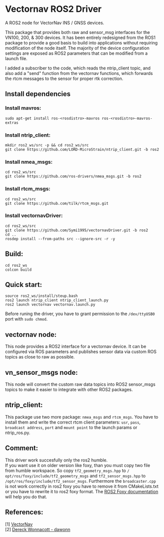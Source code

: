 # Vectornav ROS2 Driver

A ROS2 node for VectorNav INS / GNSS devices. 

This package that provides both raw and sensor_msg interfaces for the VN100, 200, & 300 devices. 
It has been entirely redesigned from the ROS1 package to provide a good basis to build into applications
without requiring modification of the node itself. The majority of the device configuration settings are 
exposed as ROS2 parameters that can be modified from a launch file. 

I added a subscriber to the code, which reads the ntrip_client topic,
and also add a "send" function from the vectornav functions,
which forwards the rtcm messages to the sensor for proper rtk correction.


## Install dependencies

### Install mavros:

```
sudo apt-get install ros-<rosdistro>-mavros ros-<rosdistro>-mavros-extras
```

### Install ntrip_client:

```
mkdir ros2_ws/src -p && cd ros2_ws/src
git clone https://github.com/LORD-MicroStrain/ntrip_client.git -b ros2
```

### Install nmea_msgs:

```
cd ros2_ws/src
git clone https://github.com/ros-drivers/nmea_msgs.git -b ros2
```

### Install rtcm_msgs:

```
cd ros2_ws/src
git clone https://github.com/tilk/rtcm_msgs.git
```

### Install vectornavDriver:

```  
cd ros2_ws/src
git clone https://github.com/Symi1995/vectornavDriver.git -b ros2
cd ..
rosdep install --from-paths src --ignore-src -r -y
```  


## Build:

```
cd ros2_ws
colcon build
```

## Quick start:

```
source ros2_ws/install/steup.bash
ros2 launch ntrip_client ntrip_client_launch.py 
ros2 launch vectornav vectornav.launch.py  
```
Before runing the driver, you have to grant permission to the `/dev/ttyUSB0` port with `sudo chmod`.


## vectornav node:

This node provides a ROS2 interface for a vectornav device. It can be configured
via ROS parameters and publishes sensor data via custom ROS topics as close to raw as possible.


## vn_sensor_msgs node:

This node will convert the custom raw data topics into ROS2 sensor_msgs topics to make it easier 
to integrate with other ROS2 packages. 

## ntrip_client:

This package use two more package: `nmea_msgs` and `rtcm_msgs`. You have to install them and write the correct rtcm client parameters: `usr`, `pass`, `broadcast address`, `port` and `mount point` to the launch params or ntrip_ros.py.

## Comment:

This driver work succesfully only the ros2 humble.  
If you want use it on older version like foxy, than you must copy two file from humble workspace. So copy `tf2_geometry_msgs.hpp` to `/ opt/ros/foxy/include/tf2_geometry_msgs` and `tf2_sensor_msgs.hpp` to `/opt/ros/foxy/include/tf2_sensor_msgs`. Furthermore the `broadcaster.cpp` is not work correctly in ros2 foxy you have to remove it from CMakeLists.txt or you have to rewrite it to ros2 foxy format. The [ROS2 Foxy documentation](https://docs.ros.org/en/foxy/Tutorials/Intermediate/Tf2/Writing-A-Tf2-Broadcaster-Cpp.html#) will help you do that.


## References:

[1] [VectorNav](http://www.vectornav.com/)  
[2] [Dereck Wonnacott - dawonn](https://github.com/dawonn/vectornav/tree/ros2)